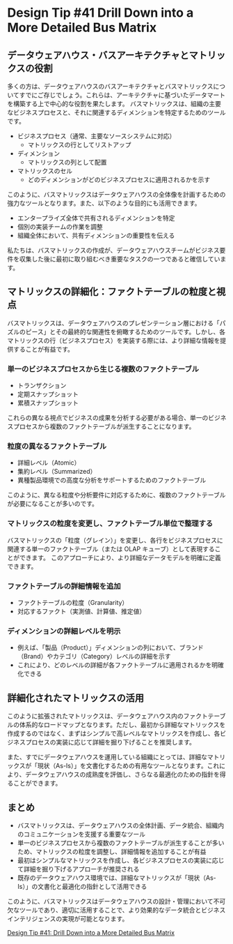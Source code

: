 # Design Tip #41 Drill Down into a More Detailed Bus Matrix

## データウェアハウス・バスアーキテクチャとマトリックスの役割

多くの方は、データウェアハウスのバスアーキテクチャとバスマトリックスについてすでにご存じでしょう。これらは、アーキテクチャに基づいたデータマートを構築する上で中心的な役割を果たします。 バスマトリックスは、組織の主要なビジネスプロセスと、それに関連するディメンションを特定するためのツールです。

- ビジネスプロセス（通常、主要なソースシステムに対応）
  - マトリックスの行としてリストアップ
- ディメンション
  - マトリックスの列として配置
- マトリックスのセル
  - どのディメンションがどのビジネスプロセスに適用されるかを示す

このように、バスマトリックスはデータウェアハウスの全体像を計画するための強力なツールとなります。また、以下のような目的にも活用できます。

- エンタープライズ全体で共有されるディメンションを特定
- 個別の実装チームの作業を調整
- 組織全体において、共有ディメンションの重要性を伝える

私たちは、バスマトリックスの作成が、データウェアハウスチームがビジネス要件を収集した後に最初に取り組むべき重要なタスクの一つであると確信しています。

## マトリックスの詳細化：ファクトテーブルの粒度と視点

バスマトリックスは、データウェアハウスのプレゼンテーション層における「パズルのピース」とその最終的な関連性を俯瞰するためのツールです。しかし、各マトリックスの行（ビジネスプロセス）を実装する際には、より詳細な情報を提供することが有益です。

### 単一のビジネスプロセスから生じる複数のファクトテーブル

- トランザクション
- 定期スナップショット
- 累積スナップショット

これらの異なる視点でビジネスの成果を分析する必要がある場合、単一のビジネスプロセスから複数のファクトテーブルが派生することになります。

### 粒度の異なるファクトテーブル

- 詳細レベル（Atomic）
- 集約レベル（Summarized）
- 異種製品環境での高度な分析をサポートするためのファクトテーブル

このように、異なる粒度や分析要件に対応するために、複数のファクトテーブルが必要になることが多いのです。

### マトリックスの粒度を変更し、ファクトテーブル単位で整理する

バスマトリックスの「粒度（グレイン）」を変更し、各行をビジネスプロセスに関連する単一のファクトテーブル（または OLAP キューブ）として表現することができます。 このアプローチにより、より詳細なデータモデルを明確に定義できます。

### ファクトテーブルの詳細情報を追加

- ファクトテーブルの粒度（Granularity）
- 対応するファクト（実測値、計算値、推定値）

### ディメンションの詳細レベルを明示

- 例えば、「製品（Product）」ディメンションの列において、ブランド（Brand）やカテゴリ（Category）レベルの詳細を示す
- これにより、どのレベルの詳細が各ファクトテーブルに適用されるかを明確化できる

## 詳細化されたマトリックスの活用

このように拡張されたマトリックスは、データウェアハウス内のファクトテーブルの体系的なロードマップとなります。ただし、最初から詳細なマトリックスを作成するのではなく、まずはシンプルで高レベルなマトリックスを作成し、各ビジネスプロセスの実装に応じて詳細を掘り下げることを推奨します。

また、すでにデータウェアハウスを運用している組織にとっては、詳細なマトリックスが「現状（As-Is）」を文書化するための有用なツールとなります。これにより、データウェアハウスの成熟度を評価し、さらなる最適化のための指針を得ることができます。

## まとめ

- バスマトリックスは、データウェアハウスの全体計画、データ統合、組織内のコミュニケーションを支援する重要なツール
- 単一のビジネスプロセスから複数のファクトテーブルが派生することが多いため、マトリックスの粒度を調整し、詳細情報を追加することが有益
- 最初はシンプルなマトリックスを作成し、各ビジネスプロセスの実装に応じて詳細を掘り下げるアプローチが推奨される
- 既存のデータウェアハウス環境では、詳細なマトリックスが「現状（As-Is）」の文書化と最適化の指針として活用できる

このように、バスマトリックスはデータウェアハウスの設計・管理において不可欠なツールであり、適切に活用することで、より効果的なデータ統合とビジネスインテリジェンスの実現が可能となります。

[Design Tip #41: Drill Down into a More Detailed Bus Matrix](https://www.kimballgroup.com/2002/11/design-tip-41-drill-down-into-a-more-detailed-bus-matrix/)
